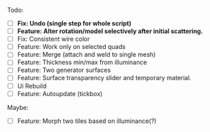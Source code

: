 Todo:
- [ ] **Fix: Undo (single step for whole script)**
- [ ] **Feature: Alter rotation/model selectively after initial scattering.**
- [ ] Fix: Consistent wire color
- [ ] Feature: Work only on selected quads
- [ ] Feature: Merge (attach and weld to single mesh)
- [ ] Feature: Thickness min/max from illuminance
- [ ] Feature: Two generator surfaces 
- [ ] Feature: Surface transparency slider and temporary material.
- [ ] Ui Rebuild
- [ ] Feature: Autoupdate (tickbox)

Maybe:
- [ ] Feature: Morph two tiles based on illuminance(?)
